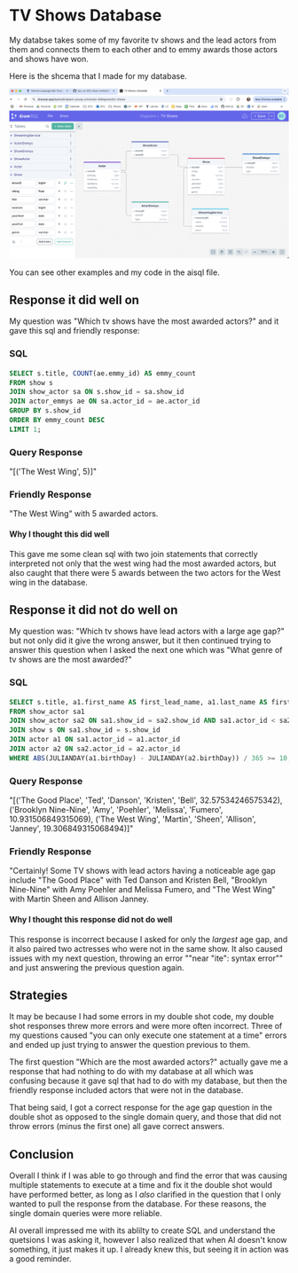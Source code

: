 # TV Shows Database

My databse takes some of my favorite tv shows and the lead actors from them and connects them to each other and to emmy awards those actors and shows have won. 

Here is the shcema that I made for my database.

![Image](/aisql/schema.png)

You can see other examples and my code in the aisql file. 

## Response it did well on

My question was "Which tv shows have the most awarded actors?" and it gave this sql and friendly response: 

### SQL
```sql
SELECT s.title, COUNT(ae.emmy_id) AS emmy_count
FROM show s
JOIN show_actor sa ON s.show_id = sa.show_id
JOIN actor_emmys ae ON sa.actor_id = ae.actor_id
GROUP BY s.show_id
ORDER BY emmy_count DESC
LIMIT 1;
```
### Query Response
"[('The West Wing', 5)]"

### Friendly Response
"The West Wing" with 5 awarded actors.

#### Why I thought this did well
This gave me some clean sql with two join statements that correctly interpreted not only that the west wing had the most awarded actors, but also caught that there were 5 awards between the two actors for the West wing in the database.

## Response it did not do well on

My question was: "Which tv shows have lead actors with a large age gap?" but not only did it give the wrong answer, but it then continued trying to answer this question when I asked the next one which was "What genre of tv shows are the most awarded?"

### SQL
```sql
SELECT s.title, a1.first_name AS first_lead_name, a1.last_name AS first_lead_last_name, a2.first_name AS second_lead_name, a2.last_name AS second_lead_last_name, ABS(JULIANDAY(a1.birthDay) - JULIANDAY(a2.birthDay)) / 365 AS age_gap_years
FROM show_actor sa1
JOIN show_actor sa2 ON sa1.show_id = sa2.show_id AND sa1.actor_id < sa2.actor_id
JOIN show s ON sa1.show_id = s.show_id
JOIN actor a1 ON sa1.actor_id = a1.actor_id
JOIN actor a2 ON sa2.actor_id = a2.actor_id
WHERE ABS(JULIANDAY(a1.birthDay) - JULIANDAY(a2.birthDay)) / 365 >= 10;
```

### Query Response
"[('The Good Place', 'Ted', 'Danson', 'Kristen', 'Bell', 32.57534246575342), ('Brooklyn Nine-Nine', 'Amy', 'Poehler', 'Melissa', 'Fumero', 10.931506849315069), ('The West Wing', 'Martin', 'Sheen', 'Allison', 'Janney', 19.306849315068494)]"

### Friendly Response
"Certainly! Some TV shows with lead actors having a noticeable age gap include "The Good Place" with Ted Danson and Kristen Bell, "Brooklyn Nine-Nine" with Amy Poehler and Melissa Fumero, and "The West Wing" with Martin Sheen and Allison Janney.

#### Why I thought this response did not do well
This response is incorrect because I asked for only the *largest* age gap, and it also paired two actresses who were not in the same show. It also caused issues with my next question, throwing an error ""near \"ite\": syntax error"" and just answering the previous question again. 

## Strategies
It may be because I had some errors in my double shot code, my double shot responses threw more errors and were more often incorrect. Three of my questions caused "you can only execute one statement at a time" errors and ended up just trying to answer the question previous to them. 

The first question "Which are the most awarded actors?" actually gave me a response that had nothing to do with my database at all which was confusing because it gave sql that had to do with my database, but then the friendly response included actors that were not in the database. 

That being said, I got a correct response for the age gap question in the double shot as opposed to the single domain query, and those that did not throw errors (minus the first one) all gave correct answers. 

## Conclusion
Overall I think if I was able to go through and find the error that was causing multiple statements to execute at a time and fix it the double shot would have performed better, as long as I *also* clarified in the question that I only wanted to pull the response from the database. For these reasons, the single domain queries were more reliable. 

AI overall impressed me with its ablilty to create SQL and understand the quetsions I was asking it, however I also realized that when AI doesn't know something, it just makes it up. I already knew this, but seeing it in action was a good reminder.
